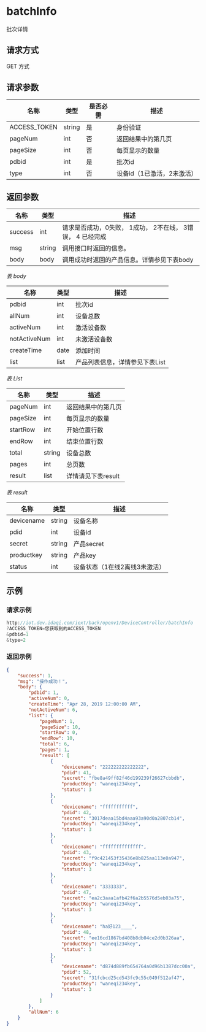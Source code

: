 # batchInfo

批次详情

## 请求方式

GET 方式

## 请求参数

| 名称         | 类型   | 是否必需 | 描述                       |
| ------------ | ------ | -------- | -------------------------- |
| ACCESS_TOKEN | string | 是       | 身份验证                   |
| pageNum      | int    | 否       | 返回结果中的第几页         |
| pageSize     | int    | 否       | 每页显示的数量             |
| pdbid        | int    | 是       | 批次id                     |
| type         | int    | 否       | 设备id（1已激活，2未激活） |

## 返回参数

| 名称    | 类型   | 描述                                                       |
| ------- | ------ | ---------------------------------------------------------- |
| success | int    | 请求是否成功，0失败， 1成功， 2不在线， 3错误， 4 已经完成 |
| msg     | string | 调用接口时返回的信息。                                     |
| body    | body   | 调用成功时返回的产品信息。详情参见下表body                 |

*表 body*

| 名称         | 类型 | 描述                           |
| ------------ | ---- | ------------------------------ |
| pdbid        | int  | 批次id                         |
| allNum       | int  | 设备总数                       |
| activeNum    | int  | 激活设备数                     |
| notActiveNum | int  | 未激活设备数                   |
| createTime   | date | 添加时间                       |
| list         | list | 产品列表信息，详情参见下表List |

*表 List*

| 名称     | 类型   | 描述               |
| -------- | ------ | ------------------ |
| pageNum  | int    | 返回结果中的第几页 |
| pageSize | int    | 每页显示的数量     |
| startRow | int    | 开始位置行数       |
| endRow   | int    | 结束位置行数       |
| total    | string | 设备总数           |
| pages    | int    | 总页数             |
| result   | list   | 详情请见下表result |

*表 result*

| 名称       | 类型   | 描述                          |
| ---------- | ------ | ----------------------------- |
| devicename | string | 设备名称                      |
| pdid       | int    | 设备id                        |
| secret     | string | 产品secret                    |
| productkey | string | 产品key                       |
| status     | int    | 设备状态（1在线2离线3未激活） |

## 示例

### 请求示例

```java
http://iot.dev.idaqi.com/iext/back/openv1/DeviceController/batchInfo
?ACCESS_TOKEN=您获取到的ACCESS_TOKEN
&pdbid=1
&type=2
```

### 返回示例

```json
{
    "success": 1,
    "msg": "操作成功！",
    "body": {
        "pdbid": 1,
        "activeNum": 0,
        "createTime": "Apr 28, 2019 12:00:00 AM",
        "notActiveNum": 6,
        "list": {
            "pageNum": 1,
            "pageSize": 10,
            "startRow": 0,
            "endRow": 10,
            "total": 6,
            "pages": 1,
            "result": [
                {
                    "devicename": "222222222222222",
                    "pdid": 41,
                    "secret": "fbe8a49ff82f46d199239f26627cbbdb",
                    "productKey": "waneqi234key",
                    "status": 3
                },
                {
                    "devicename": "fffffffffff",
                    "pdid": 42,
                    "secret": "3017deaa15bd4aaa93a90d0a2807cb14",
                    "productKey": "waneqi234key",
                    "status": 3
                },
                {
                    "devicename": "ffffffffffffff",
                    "pdid": 43,
                    "secret": "f9c421453f35436e8b825aa113e0a947",
                    "productKey": "waneqi234key",
                    "status": 3
                },
                {
                    "devicename": "3333333",
                    "pdid": 47,
                    "secret": "ea2c3aaa1afb42f6a2b5576d5eb03a75",
                    "productKey": "waneqi234key",
                    "status": 3
                },
                {
                    "devicename": "ha好123____",
                    "pdid": 48,
                    "secret": "ee16cd1867bd408b8db04ce2d0b326aa",
                    "productKey": "waneqi234key",
                    "status": 3
                },
                {
                    "devicename": "d874d889fb654764a0d96b1387dcc00a",
                    "pdid": 52,
                    "secret": "31fcbcd25cd543fc9c55c049f512af47",
                    "productKey": "waneqi234key",
                    "status": 3
                }
            ]
        },
        "allNum": 6
    }
}
```

